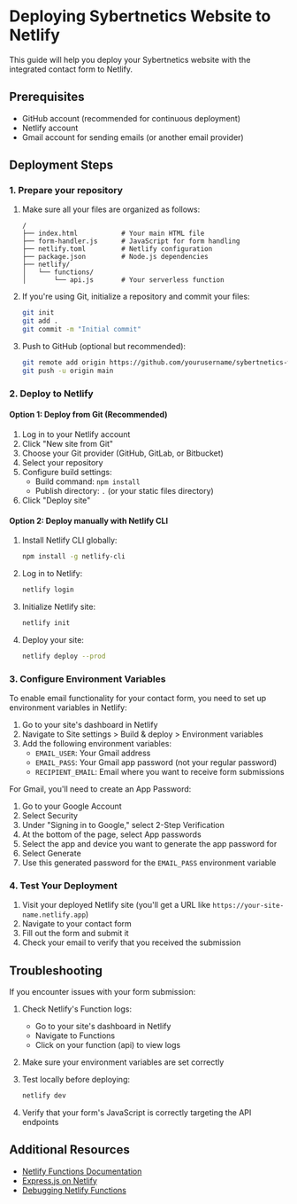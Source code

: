 # Deploying Sybertnetics Website to Netlify

This guide will help you deploy your Sybertnetics website with the integrated contact form to Netlify.

## Prerequisites

- GitHub account (recommended for continuous deployment)
- Netlify account
- Gmail account for sending emails (or another email provider)

## Deployment Steps

### 1. Prepare your repository

1. Make sure all your files are organized as follows:
   ```
   /
   ├── index.html           # Your main HTML file
   ├── form-handler.js      # JavaScript for form handling
   ├── netlify.toml         # Netlify configuration
   ├── package.json         # Node.js dependencies
   ├── netlify/
   │   └── functions/
   │       └── api.js       # Your serverless function
   ```

2. If you're using Git, initialize a repository and commit your files:
   ```bash
   git init
   git add .
   git commit -m "Initial commit"
   ```

3. Push to GitHub (optional but recommended):
   ```bash
   git remote add origin https://github.com/yourusername/sybertnetics-website.git
   git push -u origin main
   ```

### 2. Deploy to Netlify

#### Option 1: Deploy from Git (Recommended)

1. Log in to your Netlify account
2. Click "New site from Git"
3. Choose your Git provider (GitHub, GitLab, or Bitbucket)
4. Select your repository
5. Configure build settings:
   - Build command: `npm install`
   - Publish directory: `.` (or your static files directory)
6. Click "Deploy site"

#### Option 2: Deploy manually with Netlify CLI

1. Install Netlify CLI globally:
   ```bash
   npm install -g netlify-cli
   ```

2. Log in to Netlify:
   ```bash
   netlify login
   ```

3. Initialize Netlify site:
   ```bash
   netlify init
   ```

4. Deploy your site:
   ```bash
   netlify deploy --prod
   ```

### 3. Configure Environment Variables

To enable email functionality for your contact form, you need to set up environment variables in Netlify:

1. Go to your site's dashboard in Netlify
2. Navigate to Site settings > Build & deploy > Environment variables
3. Add the following environment variables:
   - `EMAIL_USER`: Your Gmail address
   - `EMAIL_PASS`: Your Gmail app password (not your regular password)
   - `RECIPIENT_EMAIL`: Email where you want to receive form submissions

For Gmail, you'll need to create an App Password:
1. Go to your Google Account
2. Select Security
3. Under "Signing in to Google," select 2-Step Verification
4. At the bottom of the page, select App passwords
5. Select the app and device you want to generate the app password for
6. Select Generate
7. Use this generated password for the `EMAIL_PASS` environment variable

### 4. Test Your Deployment

1. Visit your deployed Netlify site (you'll get a URL like `https://your-site-name.netlify.app`)
2. Navigate to your contact form
3. Fill out the form and submit it
4. Check your email to verify that you received the submission

## Troubleshooting

If you encounter issues with your form submission:

1. Check Netlify's Function logs:
   - Go to your site's dashboard in Netlify
   - Navigate to Functions
   - Click on your function (api) to view logs

2. Make sure your environment variables are set correctly

3. Test locally before deploying:
   ```bash
   netlify dev
   ```

4. Verify that your form's JavaScript is correctly targeting the API endpoints

## Additional Resources

- [Netlify Functions Documentation](https://docs.netlify.com/functions/overview/)
- [Express.js on Netlify](https://docs.netlify.com/frameworks/express/)
- [Debugging Netlify Functions](https://docs.netlify.com/functions/debugging/)